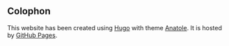 ## Colophon

This website has been created using [Hugo](https://gohugo.io/) with theme [Anatole](https://github.com/lxndrblz/anatole). It is hosted by [GitHub Pages](https://pages.github.com/).
